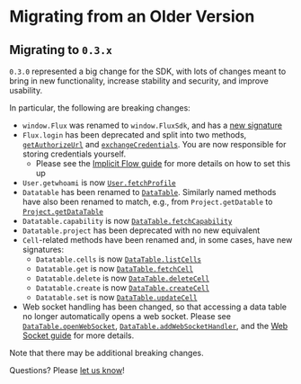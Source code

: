 # Migrating from an Older Version

## <a id="migrating-to-0_3_x"></a>Migrating to `0.3.x`

`0.3.0` represented a big change for the SDK, with lots of changes meant to
bring in new functionality, increase stability and security, and improve
usability.

In particular, the following are breaking changes:

* `window.Flux` was renamed to `window.FluxSdk`, and has a
[new signature](./api/FluxSdk.md#constructor)
* `Flux.login` has been deprecated and split into two methods,
[`getAuthorizeUrl`](./api/FluxSdk.md#getauthorizeurl) and
[`exchangeCredentials`](./api/FluxSdk.md#exchangecredentials). You are now
responsible for storing credentials yourself.
  * Please see the
  [Implicit Flow guide](./authentication-authorization/ImplicitFlow.md) for more
  details on how to set this up
* `User.getwhoami` is now [`User.fetchProfile`](./api/User.md#fetchprofile)
* `Datatable` has been renamed to [`DataTable`](./api/DataTable.md). Similarly
named methods have also been renamed to match, e.g., from `Project.getDatable`
to [`Project.getDataTable`](./api/Project.md#getdatatable)
* `Datatable.capability` is now
[`DataTable.fetchCapability`](./api/DataTable.md#fetchcapability)
* `Datatable.project` has been deprecated with no new equivalent
* `Cell`-related methods have been renamed and, in some cases, have new signatures:
  * `Datatable.cells` is now
  [`DataTable.listCells`](./api/DataTable.md#listcells)
  * `Datatable.get` is now
  [`DataTable.fetchCell`](./api/DataTable.md#fetchcell)
  * `Datatable.delete` is now
  [`DataTable.deleteCell`](./api/DataTable.md#deletecell)
  * `Datatable.create` is now
  [`DataTable.createCell`](./api/DataTable.md#deletecell)
  * `Datatable.set` is now
  [`DataTable.updateCell`](./api/DataTable.md#updatecell)
* Web socket handling has been changed, so that accessing a data table no longer
automatically opens a web socket. Please see
[`DataTable.openWebSocket`](./api/DataTable.md#openwebsocket),
[`DataTable.addWebSocketHandler`](./api/DataTable.md#addwebsockethandler), and
the [Web Socket guide](./advanced/WebSockets.md) for more details.

Note that there may be additional breaking changes.

Questions? Please [let us know](mailto:sdk@flux.io)!
